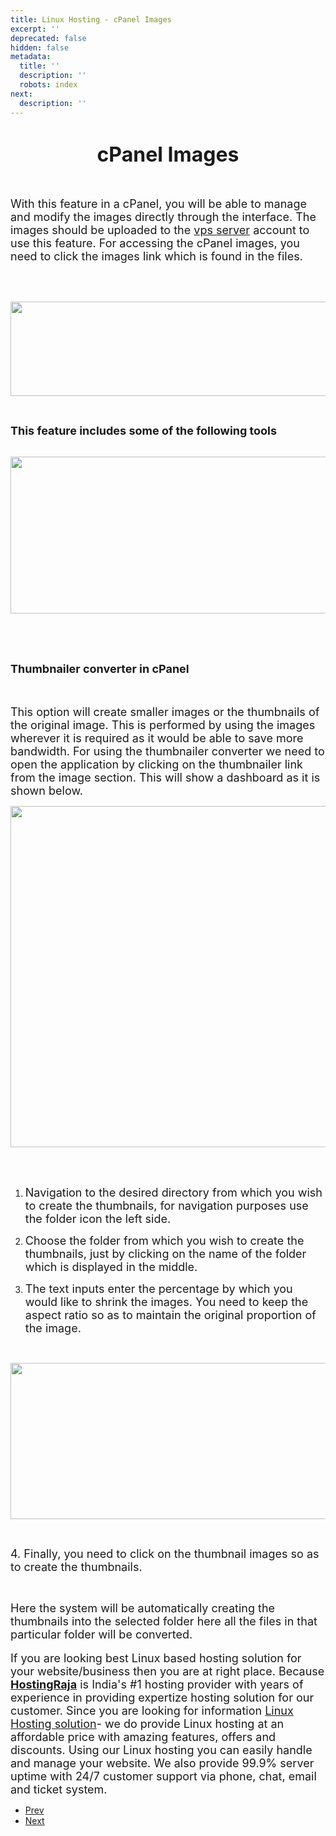 ```yaml
---
title: Linux Hosting - cPanel Images
excerpt: ''
deprecated: false
hidden: false
metadata:
  title: ''
  description: ''
  robots: index
next:
  description: ''
---
```

<div class="page-header">
</div>
<dl class="article-info muted">
<dt class="article-info-term">
</dt>
</dl>
<div itemprop="articleBody">
<h1 dir="ltr" style="text-align: center;"><span style="font-size: xx-large;"><strong>cPanel Images</strong></span></h1>
<br/>
<p dir="ltr"><span style="font-size: large;">With this feature in a cPanel, you will be able to manage and modify the images directly through the interface. The images should be uploaded to the <a href="https://www.hostingraja.in/server/vps-servers/">vps server</a> account to use this feature. For accessing the cPanel images, you need to click the images link which is found in the files.</span></p>
<br/><br/>
<p dir="ltr"><img src="https://lh5.googleusercontent.com/_VoUwhroiF02P4Md6J5vB1yvWjs4toOcKWfZ6piUONLQ0AG3m5sgE4Ryyqwv5b1nvI1SwWtfAmyj7GDKtPZjGa0ONK48PdXiMsb3D-1zLnFq4x4v8nWgQV8ZwqVVAz6Xrt4pvgGK" width="600" height="151" border="0" /></p>
<br/>
<p dir="ltr"><span style="font-size: large;"><strong>This feature includes some of the following tools</strong></span><br/><br/></p>
<p dir="ltr"><img src="https://lh3.googleusercontent.com/8Qo5Ff7PHdobosnispJm4hDhUsRIaXAO6VNd2gDyEvQIzjb0HUZEDhbOWpJCmSZuhEFUdjaiekegca80Vgd5-XR8xwGhmK1QhD3SBLJ4nSdxuIgvaZaUTwXwkcJnqysQmFermCho" width="600" height="251" border="0" /></p>
<br/><br/>
<h2 dir="ltr"><span style="font-size: large;"><strong>Thumbnailer converter in cPanel</strong></span></h2>
<br/>
<p dir="ltr"><span style="font-size: large;">This option will create smaller images or the thumbnails of the original image. This is performed by using the images wherever it is required as it would be able to save more bandwidth. For using the thumbnailer converter we need to open the application by clicking on the thumbnailer link from the image section. This will show a dashboard as it is shown below.</span></p>
<p dir="ltr"><img src="https://lh4.googleusercontent.com/TUTV1IhyrZG3xjAk0RhUPuhWNABQtPaBSc2VK1kKZi_2KfYRavHDqdGDTVInKoJglDyMgwCJ39V933w4lAZX5mvzb9Dfb0BrNrPwaqEX_QkHdjr4lyw9VGSmDKdHjJpr252dXw2m" width="600" height="546" border="0" /></p>
<br/><br/>
<ol>
<li dir="ltr">
<p dir="ltr"><span style="font-size: large;">Navigation to the desired directory from which you wish to create the thumbnails, for navigation purposes use the folder icon the left side.</span></p>
</li>
<li dir="ltr">
<p dir="ltr"><span style="font-size: large;">Choose the folder from which you wish to create the thumbnails, just by clicking on the name of the folder which is displayed in the middle.</span></p>
</li>
<li dir="ltr">
<p dir="ltr"><span style="font-size: large;">The text inputs enter the percentage by which you would like to shrink the images. You need to keep the aspect ratio so as to maintain the original proportion of the image.</span></p>
</li>
</ol>
<br/>
<p dir="ltr"><img src="https://lh5.googleusercontent.com/YON7qrXezY7T7XsuBMDFCA0PHh5iwAA7MQNKwlyuwIw0ptaYfYtU07al8fBoG3elqmRPjfd4DeaGZjUSbbn_wN7VQJSvtaenPfDeAAPQ0XpdhMel99TPICNimcjtHsmDUkc4PZ0h" width="600" height="250" border="0" /></p>
<br/>
<p dir="ltr"><span style="font-size: large;">4. Finally, you need to click on the thumbnail images so as to create the thumbnails.</span></p>
<br/>
<p dir="ltr"><span style="font-size: large;"> Here the system will be automatically creating the thumbnails into the selected folder here all the files in that particular folder will be converted.</span><br/><br/><span style="font-size: large;">If you are looking best Linux based hosting solution for your website/business then you are at right place. Because <a href="https://www.hostingraja.in/hosting/"><b> HostingRaja</b></a> is India's #1 hosting provider with years of experience in providing expertize hosting solution for our customer. Since you are looking for information <a href="https://www.hostingraja.in/" target="_blank" rel="noopener noreferrer">Linux Hosting solution</a>- we do provide Linux hosting at an affordable price with amazing features, offers and</span><span style="font-size: large;"> discounts. Using our Linux hosting you can easily handle and manage your website. We also provide 99.9% server uptime with 24/7 customer support via phone, chat, email and ticket system. <br/></span></p> </div>
<ul class="pager pagenav">
<li class="previous">
<a class="hasTooltip" title="Disk Usage in a cPanel" aria-label="Previous article: Disk Usage in a cPanel" href="/docs/disk-usage-in-a-cpanel" rel="prev">
<span class="icon-chevron-left" aria-hidden="true"></span> <span aria-hidden="true">Prev</span> </a>
</li>
<li class="next">
<a class="hasTooltip" title="Statistics and Dashboard in a cPanel" aria-label="Next article: Statistics and Dashboard in a cPanel" href="/docs/statistics-and-dashboard-in-a-cpanel" rel="next">
<span aria-hidden="true">Next</span> <span class="icon-chevron-right" aria-hidden="true"></span> </a>
</li>
</ul>
</div>